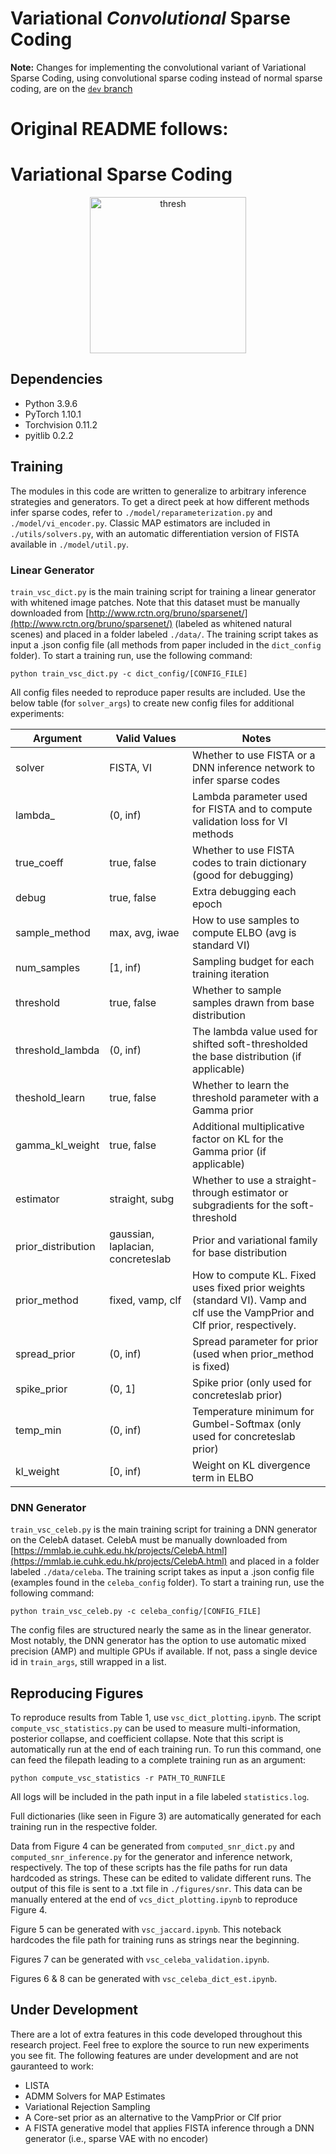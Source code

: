 # Variational *Convolutional* Sparse Coding

**Note:** Changes for implementing the convolutional variant of Variational Sparse Coding, using convolutional sparse coding instead of normal sparse coding, are on the [`dev` branch](https://github.com/nikcleju/variational-sparse-coding/tree/dev)




# Original README follows:

# Variational Sparse Coding

<p align="center">
<img align="middle" src="figures/intro.png" alt="thresh" width="250"/>
</p>

## Dependencies
* Python 3.9.6
* PyTorch 1.10.1
* Torchvision 0.11.2
* pyitlib 0.2.2

## Training

The modules in this code are written to generalize to arbitrary inference strategies and generators. To get a direct peek at how different methods infer sparse codes, refer to `./model/reparameterization.py` and `./model/vi_encoder.py`. Classic MAP estimators are included in `./utils/solvers.py`, with an automatic differentiation version of FISTA available in `./model/util.py`.

### Linear Generator

`train_vsc_dict.py` is the main training script for training a linear generator with whitened image patches. Note that this dataset must be manually downloaded from [http://www.rctn.org/bruno/sparsenet/](http://www.rctn.org/bruno/sparsenet/) (labeled as whitened natural scenes) and placed in a folder labeled `./data/`. The training script takes as input a .json config file (all methods from paper included in the `dict_config` folder). To start a training run, use the following command:

```
python train_vsc_dict.py -c dict_config/[CONFIG_FILE]
```

All config files needed to reproduce paper results are included. Use the below table (for `solver_args`) to create new config files for additional experiments:

| Argument           | Valid Values     | Notes          |
| --------------     | --------------   | -------------- |
| solver             | FISTA, VI        | Whether to use FISTA or a DNN inference network to infer sparse codes |
| lambda_            | (0, inf)         | Lambda parameter used for FISTA and to compute validation loss for VI methods |
| true_coeff         | true, false      | Whether to use FISTA codes to train dictionary (good for debugging) |
| debug              | true, false      | Extra debugging each epoch |
| sample_method      | max, avg, iwae   | How to use samples to compute ELBO (avg is standard VI) |
| num_samples        | [1, inf)         | Sampling budget for each training iteration |
| threshold          | true, false      | Whether to sample samples drawn from base distribution |
| threshold_lambda   | (0, inf)         | The lambda value used for shifted soft-thresholded the base distribution (if applicable) |
| theshold_learn     | true, false      | Whether to learn the threshold parameter with a Gamma prior |
| gamma_kl_weight    | true, false     | Additional multiplicative factor on KL for the Gamma prior (if applicable) |
| estimator          | straight, subg   | Whether to use a straight-through estimator or subgradients for the soft-threshold |
| prior_distribution | gaussian, laplacian, concreteslab | Prior and variational family for base distribution |
| prior_method       | fixed, vamp, clf | How to compute KL. Fixed uses fixed prior weights (standard VI). Vamp and clf use the VampPrior and Clf prior, respectively.|
| spread_prior       | (0, inf)         | Spread parameter for prior (used when prior_method is fixed) |
| spike_prior        | (0, 1]           | Spike prior (only used for concreteslab prior) |
| temp_min           | (0, inf)         | Temperature minimum for Gumbel-Softmax (only used for concreteslab prior) |
| kl_weight          | [0, inf)         | Weight on KL divergence term in ELBO |

### DNN Generator

`train_vsc_celeb.py` is the main training script for training a DNN generator on the CelebA dataset. CelebA must be manually downloaded from [https://mmlab.ie.cuhk.edu.hk/projects/CelebA.html](https://mmlab.ie.cuhk.edu.hk/projects/CelebA.html) and placed in a folder labeled `./data/celeba`. The training script takes as input a .json config file (examples found in the `celeba_config` folder). To start a training run, use the following command:

```
python train_vsc_celeb.py -c celeba_config/[CONFIG_FILE]
```

The config files are structured nearly the same as in the linear generator. Most notably, the DNN generator has the option to use automatic mixed precision (AMP) and multiple GPUs if available. If not, pass a single device id in `train_args`, still wrapped in a list.

## Reproducing Figures

To reproduce results from Table 1, use `vsc_dict_plotting.ipynb`. The script `compute_vsc_statistics.py` can be used to measure multi-information, posterior collapse, and coefficient collapse. Note that this script is automatically run at the end of each training run. To run this command, one can feed the filepath leading to a complete training run as an argument:
```
python compute_vsc_statistics -r PATH_TO_RUNFILE
```
All logs will be included in the path input in a file labeled `statistics.log`.

Full dictionaries (like seen in Figure 3) are automatically generated for each training run in the respective folder.


Data from Figure 4 can be generated from `computed_snr_dict.py` and `computed_snr_inference.py` for the generator and inference network, respectively. The top of these scripts has the file paths for run data hardcoded as strings. These can be edited to validate different runs. The output of this file is sent to a .txt file in `./figures/snr`. This data can be manually entered at the end of `vcs_dict_plotting.ipynb` to reproduce Figure 4.


Figure 5 can be generated with `vsc_jaccard.ipynb`. This noteback hardcodes the file path for training runs as strings near the beginning.

Figures 7 can be generated with `vsc_celeba_validation.ipynb`.


Figures 6 & 8 can be generated with `vsc_celeba_dict_est.ipynb`.

## Under Development
There are a lot of extra features in this code developed throughout this research project. Feel free to explore the source to run new experiments you see fit. The following features are under development and are not gauranteed to work:
* LISTA
* ADMM Solvers for MAP Estimates
* Variational Rejection Sampling
* A Core-set prior as an alternative to the VampPrior or Clf prior
* A FISTA generative model that applies FISTA inference through a DNN generator (i.e., sparse VAE with no encoder)
